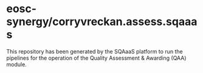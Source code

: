 # eosc-synergy/corryvreckan.assess.sqaaas
This repository has been generated by the SQAaaS platform to run the pipelines
for the operation of the
Quality Assessment & Awarding (QAA)
module.